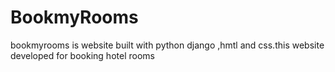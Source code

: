 # BookmyRooms
bookmyrooms is website built with python django ,hmtl and css.this website developed for booking hotel rooms 
